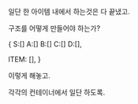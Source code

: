 일단 한 아이템 내에서 하는것은 다 끝냈고.

구조를 어떻게 만들어야 하는가?

{
S:[]
A:[]
B:[]
C:[]
D:[],

ITEM: [],
}

이렇게 해놓고.

각각의 컨테이너에서 일단 하도록.
